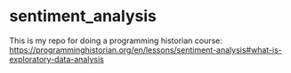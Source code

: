 # sentiment_analysis
This is my repo for doing a programming historian course: https://programminghistorian.org/en/lessons/sentiment-analysis#what-is-exploratory-data-analysis
